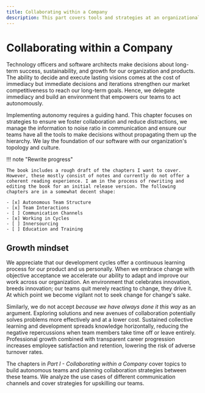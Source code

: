 ```yaml
---
title: Collaborating within a Company
description: This part covers tools and strategies at an organizational level to encourage dynamic and autonomous teams. Flexible teams will enable our organization to adapt to market changes more rapidly.
---
```


# Collaborating within a Company

<!-- Why do we need autonomy? -->

Technology officers and software architects make decisions about long-term success, sustainability, and growth for our organization and products. The ability to decide and execute lasting visions comes at the cost of immediacy but immediate decisions and iterations strengthen our market competitiveness to reach our long-term goals. Hence, we delegate immediacy and build an environment that empowers our teams to act autonomously.

<!-- How do we sustain autonomy? Tease the contents of the section -->

Implementing autonomy requires a guiding hand. This chapter focuses on strategies to ensure we foster collaboration and reduce distractions, we manage the information to noise ratio in communication and ensure our teams have all the tools to make decisions without propagating them up the hierarchy. We lay the foundation of our software with our organization's topology and culture.

!!! note "Rewrite progress"

    The book includes a rough draft of the chapters I want to cover. However, these mostly consist of notes and currently do not offer a coherent reading experience. I am in the process of rewriting and editing the book for an initial release version. The following chapters are in a somewhat decent shape:

    - [x] Autonomous Team Structure
    - [x] Team Interactions
    - [ ] Communication Channels
    - [x] Working in Cycles
    - [ ] Innersourcing
    - [ ] Education and Training

## Growth mindset

<!-- TODO: (Daniel) move to devops -->

<!-- Why do we need a growth mindset? -->

We appreciate that our development cycles offer a continuous learning process for our product and us personally. When we embrace change with objective acceptance we accelerate our ability to adapt and improve our work across our organization. An environment that celebrates innovation, breeds innovation; our teams quit merely reacting to change, they drive it. At which point we become vigilant not to seek change for change's sake.

Similarly, we do not accept *because we have always done it this way* as an argument. Exploring solutions and new avenues of collaboration potentially solves problems more effectively and at a lower cost. Sustained collective learning and development spreads knowledge horizontally, reducing the negative repercussions when team members take time off or leave entirely. Professional growth combined with transparent career progression increases employee satisfaction and retention, lowering the risk of adverse turnover rates.

<!-- Give an overview of the chapters -->

The chapters in *Part I - Collaborating within a Company* cover topics to build autonomous teams and planning collaboration strategies between these teams. We analyze the use cases of different communication channels and cover strategies for upskilling our teams.
